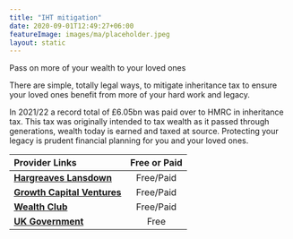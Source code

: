 ```yaml
---
title: "IHT mitigation"
date: 2020-09-01T12:49:27+06:00
featureImage: images/ma/placeholder.jpeg
layout: static
---
```


Pass on more of your wealth to your loved ones

There are simple, totally legal ways, to mitigate inheritance tax to ensure your loved ones benefit from more of your hard work and legacy.

In 2021/22 a record total of £6.05bn was paid over to HMRC in inheritance tax. This tax was originally intended to tax wealth as it passed through generations, wealth today is earned and taxed at source. Protecting your legacy is prudent financial planning for you and your loved ones.

| Provider Links      | Free or Paid  |  
| :-----------          | :--------------:      |  
| [**Hargreaves Lansdown**](https://www.hl.co.uk/free-guides/saving-inheritance-tax) | Free/Paid | 
| [**Growth Capital Ventures**](https://www.growthcapitalventures.co.uk/insights/blog/how-to-minimise-inheritance-tax-using-tax-efficient-investments) | Free/Paid | 
| [**Wealth Club**](https://www.wealthclub.co.uk/inheritance-tax-portfolios/) | Free/Paid | 
| [**UK Government**](https://www.gov.uk/inheritance-tax) | Free | 
  

<br/><br/>







